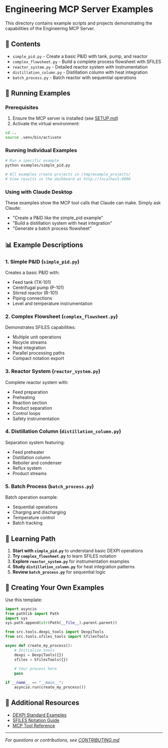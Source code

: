 # Engineering MCP Server Examples

This directory contains example scripts and projects demonstrating the capabilities of the Engineering MCP Server.

## 📁 Contents

- `simple_pid.py` - Create a basic P&ID with tank, pump, and reactor
- `complex_flowsheet.py` - Build a complete process flowsheet with SFILES
- `reactor_system.py` - Detailed reactor system with instrumentation
- `distillation_column.py` - Distillation column with heat integration
- `batch_process.py` - Batch reactor with sequential operations

## 🚀 Running Examples

### Prerequisites

1. Ensure the MCP server is installed (see [SETUP.md](../SETUP.md))
2. Activate the virtual environment:
```bash
cd ..
source .venv/bin/activate
```

### Running Individual Examples

```bash
# Run a specific example
python examples/simple_pid.py

# All examples create projects in /tmp/example_projects/
# View results in the dashboard at http://localhost:8000
```

### Using with Claude Desktop

These examples show the MCP tool calls that Claude can make. Simply ask Claude:
- "Create a P&ID like the simple_pid example"
- "Build a distillation system with heat integration"
- "Generate a batch process flowsheet"

## 📊 Example Descriptions

### 1. Simple P&ID (`simple_pid.py`)
Creates a basic P&ID with:
- Feed tank (TK-101)
- Centrifugal pump (P-101)
- Stirred reactor (R-101)
- Piping connections
- Level and temperature instrumentation

### 2. Complex Flowsheet (`complex_flowsheet.py`)
Demonstrates SFILES capabilities:
- Multiple unit operations
- Recycle streams
- Heat integration
- Parallel processing paths
- Compact notation export

### 3. Reactor System (`reactor_system.py`)
Complete reactor system with:
- Feed preparation
- Preheating
- Reaction section
- Product separation
- Control loops
- Safety instrumentation

### 4. Distillation Column (`distillation_column.py`)
Separation system featuring:
- Feed preheater
- Distillation column
- Reboiler and condenser
- Reflux system
- Product streams

### 5. Batch Process (`batch_process.py`)
Batch operation example:
- Sequential operations
- Charging and discharging
- Temperature control
- Batch tracking

## 🎯 Learning Path

1. **Start with `simple_pid.py`** to understand basic DEXPI operations
2. **Try `complex_flowsheet.py`** to learn SFILES notation
3. **Explore `reactor_system.py`** for instrumentation examples
4. **Study `distillation_column.py`** for heat integration patterns
5. **Review `batch_process.py`** for sequential logic

## 📝 Creating Your Own Examples

Use this template:

```python
import asyncio
from pathlib import Path
import sys
sys.path.append(str(Path(__file__).parent.parent))

from src.tools.dexpi_tools import DexpiTools
from src.tools.sfiles_tools import SfilesTools

async def create_my_process():
    # Initialize tools
    dexpi = DexpiTools({})
    sfiles = SfilesTools({})
    
    # Your process here
    pass

if __name__ == "__main__":
    asyncio.run(create_my_process())
```

## 🔗 Additional Resources

- [DEXPI Standard Examples](https://www.dexpi.org/examples)
- [SFILES Notation Guide](../docs/sfiles_notation.md)
- [MCP Tool Reference](../docs/mcp_tools.md)

---

*For questions or contributions, see [CONTRIBUTING.md](../CONTRIBUTING.md)*